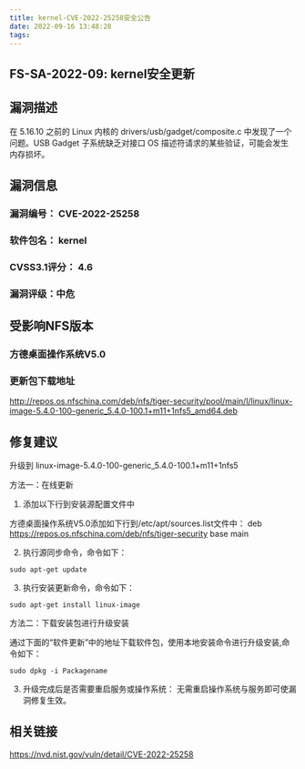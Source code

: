 ```yaml
---
title: kernel-CVE-2022-25258安全公告
date: 2022-09-16 13:48:28
tags:
---
```

## FS-SA-2022-09: kernel安全更新

## 漏洞描述

在 5.16.10 之前的 Linux 内核的 drivers/usb/gadget/composite.c 中发现了一个问题。USB Gadget 子系统缺乏对接口 OS 描述符请求的某些验证，可能会发生内存损坏。 

## 漏洞信息

###    漏洞编号： CVE-2022-25258

###    软件包名： kernel

###    CVSS3.1评分： 4.6

###    漏洞评级：中危

## 受影响NFS版本

###    方德桌面操作系统V5.0

### 更新包下载地址

http://repos.os.nfschina.com/deb/nfs/tiger-security/pool/main/l/linux/linux-image-5.4.0-100-generic_5.4.0-100.1+m11+1nfs5_amd64.deb

## 修复建议

升级到 linux-image-5.4.0-100-generic_5.4.0-100.1+m11+1nfs5

方法一：在线更新

1. 添加以下行到安装源配置文件中

方德桌面操作系统V5.0添加如下行到/etc/apt/sources.list文件中：
deb https://repos.os.nfschina.com/deb/nfs/tiger-security base main

2. 执行源同步命令，命令如下：

```
sudo apt-get update
```

3. 执行安装更新命令，命令如下：

```
sudo apt-get install linux-image
```

方法二：下载安装包进行升级安装

通过下面的“软件更新”中的地址下载软件包，使用本地安装命令进行升级安装,命令如下：

```
sudo dpkg -i Packagename
```

3. 升级完成后是否需要重启服务或操作系统：
   无需重启操作系统与服务即可使漏洞修复生效。

## 相关链接

https://nvd.nist.gov/vuln/detail/CVE-2022-25258
